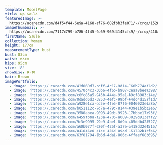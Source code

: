```yaml
---
template: ModelPage
title: Np Saule
featuredImage: >-
  https://ucarecdn.com/d4f54f44-6e9a-4168-af76-682fbb3fe071/-/crop/1528x776/322,41/-/preview/
imageThumbnail: >-
  https://ucarecdn.com/7117d799-b786-4f45-9c69-969d4145cf49/-/crop/410x536/429,254/-/preview/
firstName: Saule
collection: Women
height: 177cm
measurementType: bust
bust: 83cm
waist: 63cm
hips: 95cm
size: '8'
shoeSize: 9-10
hair: Brown
imagePortfolio:
  - image: 'https://ucarecdn.com/42d860d7-cdff-4c17-9d14-760b774e32d2/'
  - image: 'https://ucarecdn.com/4570c4c3-56b6-4f6b-b907-2eaa8bee9398/'
  - image: 'https://ucarecdn.com/c0fc85a5-945b-444a-95a1-b9cf8983c14e/'
  - image: 'https://ucarecdn.com/0dadd6d3-3853-4efc-99bf-64dc4d15af1d/'
  - image: 'https://ucarecdn.com/a928e1ca-dd5e-4fe6-87f6-0046023eda8b/'
  - image: 'https://ucarecdn.com/b051112c-7d7a-479c-8144-039e1b5b22e6/'
  - image: 'https://ucarecdn.com/3580abea-9093-49dc-9923-17bbbe17b93f/'
  - image: 'https://ucarecdn.com/6459fbba-f23a-4706-a689-3029d913eff2/'
  - image: 'https://ucarecdn.com/9c3e9995-29e9-4be1-8d9b-405ddb428527/'
  - image: 'https://ucarecdn.com/a60b077f-620f-425f-a37e-a418d32e4515/'
  - image: 'https://ucarecdn.com/041846c0-41ee-436d-89ad-151782b12fb6/'
  - image: 'https://ucarecdn.com/63f81794-1b6d-4da1-806c-6ffaef682695/'
---
```


